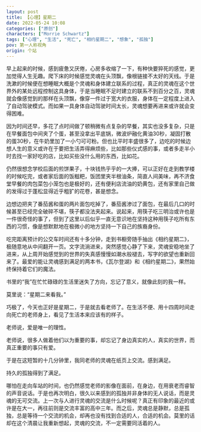 ```yaml
---
layout: post
title: 【心理】星期二
date: 2022-05-24 10:08
categories: ["原创"]
characters: ["Morrie Schwartz"]
tags: ["心理", "生活", "死亡", "相约星期二", "想象", "孤独"]
pov: 第一人称视角
origin: 个站
---
```


早上起来的时候，感到疲惫又厌倦，心房多收缩了一下，有种快要猝死的感觉，更加觉得人生无趣。爬下床的时候感觉灵魂在头顶飘，像根链接不太好的天线。于是洗漱的时候便在想睡眠大概是个灵魂和身体建立联系的过程，真正的灵魂在这个世界外的某处远程控制这具身体，于是当睡眠不足时建立的联系不到百分之百，灵魂就会像感觉到的那样在头顶飘，像穿一件过于宽大的衣服，身体在一定程度上进入了自动驾驶模式。而如果一具身体自动驾驶时间太长，灵魂想要再进来或许就会变得困难。

因为时间还早，多花了点时间做了顿稍微有点复杂的早餐，其实也没多复杂，只是在早餐面包中间夹了个蛋，甚至没拿出平底锅，微波炉融化黄油30秒，凝固打散的蛋30秒，在牛奶里加了一小勺可可粉。但也比平时丰盛很多了，边吃的时候边想人生的意义或许在于要把生活弄得麻烦些，比如那些仪式感的事，或者多走半小时去找一家好吃的店，比如买些没什么用的东西，比如花。

仍然很想念学校后面的煎饼果子，十块钱热乎乎的一大捧，可以正好在走到教学楼的时候吃完，或者家后面的饭糍粑，饭团里夹半根油条，简直人间美味，再不济食堂早餐的肉包菜包小笼包也是极好的，还有便利店流油的奶黄包，还有家里自己做的发得过于蓬松显得近乎粗犷的花卷，甚是想念。

边想边把夹了番茄酱和蛋的两片面包吃掉了，番茄酱渗过了面包，在最后几口的时候甚至已经完全破碎不堪，筷子都没法夹起来。说起来，用筷子吃三明治或许也是一件很奇怪的事了，但到了这里以后似乎一直无意识地在坚持这种用筷子吃所有东西的习惯，像是想默默地在极微小的地方坚持一下自己的族裔身份。

吃完距离预计的公交车时间还有十多分钟，走到书橱旁随手抽出《相约星期二》，极随意地从中间翻开一页。文字流淌进来，突然感觉心静了下来，灵魂安稳地坐了进来，从上周开始感觉到的世界的失真感慢慢如潮水般褪去，写字的欲望也重新回来了。最爱的能让灵魂感到满足的两本书，《瓦尔登湖》和《相约星期二》，果然始终保持着它们的魔法。

书里的“我”在忙忙碌碌的生活里迷失了方向，忘记了意义，就像此刻的我一样。

莫里说：“星期二来看我。”

巧极了，今天也正好是星期二，于是就去看老师了。在生活不便、用十四周时间走向死亡的老师身上，看见了生活本来应该有的样子。

老师说，爱是唯一的理性。

老师说，很多人做着他们以为重要的事，却忘记了身边真实的人，真实的世界，而真正重要的事只有爱。

于是在这短暂的十几分钟里，我同老师的灵魂在纸页上交流。感到满足。

持久的孤独得到了满足。

哪怕在走向车站的时间，也仍然感觉老师的影像在面前，在身边，在用衰老而睿智的声音说话。于是也再次明白，很久以来感到的孤独并非身体的无人说话，而是灵魂的无可交流。上一次与人进行灵魂的交流是什么时候呢？真正有印象的最近的或许是在大一，再往前则是交流丰富的高中三年。而之后，灵魂总是静默，总是孤独，总是等待一个交流的机会，却再也没有找到合适的人，合适的机会。莫里的话却在这个清晨让我重新想起，灵魂的交流，不一定需要同活着的人。
